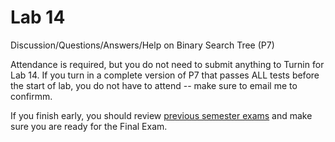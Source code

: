 # Lab 14

Discussion/Questions/Answers/Help on Binary Search Tree (P7)<br>

Attendance is required, but you do not need to submit anything to Turnin for Lab 14. If you turn in a complete version of P7 that passes ALL tests before the start of lab, you do not have to attend -- make sure to email me to confirmm.

If you finish early, you should review [previous semester exams](http://www.ecst.csuchico.edu/~trhenry/classes/211.s17/exams.html) and make sure you are ready for the Final Exam.
